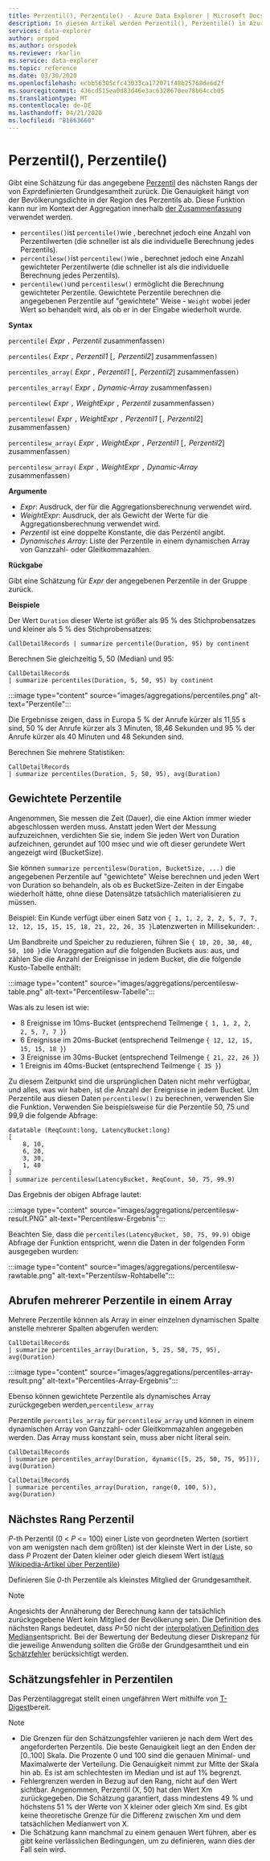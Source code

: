 ```yaml
---
title: Perzentil(), Perzentile() - Azure Data Explorer | Microsoft Docs
description: In diesem Artikel werden Perzentil(), Perzentile() in Azure Data Explorer beschrieben.
services: data-explorer
author: orspod
ms.author: orspodek
ms.reviewer: rkarlin
ms.service: data-explorer
ms.topic: reference
ms.date: 03/30/2020
ms.openlocfilehash: ecbb56305cfc43033ca172071f48b25768de6d2f
ms.sourcegitcommit: 436cd515ea0d83d46e3ac6328670ee78b64ccb05
ms.translationtype: MT
ms.contentlocale: de-DE
ms.lasthandoff: 04/21/2020
ms.locfileid: "81663660"
---
```

# <a name="percentile-percentiles"></a>Perzentil(), Perzentile()

Gibt eine Schätzung für das angegebene [Perzentil](#nearest-rank-percentile) des nächsten Rangs der von *Expr*definierten Grundgesamtheit zurück. Die Genauigkeit hängt von der Bevölkerungsdichte in der Region des Perzentils ab. Diese Funktion kann nur im Kontext der Aggregation innerhalb [der Zusammenfassung](summarizeoperator.md) verwendet werden.

* `percentiles()`ist `percentile()`wie , berechnet jedoch eine Anzahl von Perzentilwerten (die schneller ist als die individuelle Berechnung jedes Perzentils).
* `percentilesw()`ist `percentilew()`wie , berechnet jedoch eine Anzahl gewichteter Perzentilwerte (die schneller ist als die individuelle Berechnung jedes Perzentils).
* `percentilew()`und `percentilesw()` ermöglicht die Berechnung gewichteter Perzentile. Gewichtete Perzentile berechnen die angegebenen Perzentile auf "gewichtete" Weise - `Weight` wobei jeder Wert so behandelt wird, als ob er in der Eingabe wiederholt wurde.

**Syntax**

`percentile(` *Expr* `,` *Perzentil* zusammenfassen`)`

`percentiles(` *Expr* `,` *Perzentil1* [`,` *Perzentil2*] zusammenfassen`)`

`percentiles_array(` *Expr* `,` *Perzentil1* [`,` *Perzentil2*] zusammenfassen`)`

`percentiles_array(` *Expr* `,` *Dynamic-Array* zusammenfassen`)`

`percentilew(` *Expr* `,` *WeightExpr* `,` *Perzentil* zusammenfassen`)`

`percentilesw(` *Expr* `,` *WeightExpr* `,` *Perzentil1* [`,` *Perzentil2*] zusammenfassen`)`

`percentilesw_array(` *Expr* `,` *WeightExpr* `,` *Perzentil1* [`,` *Perzentil2*] zusammenfassen`)`

`percentilesw_array(` *Expr* `,` *WeightExpr* `,` *Dynamic-Array* zusammenfassen`)`

**Argumente**

* *Expr*: Ausdruck, der für die Aggregationsberechnung verwendet wird.
* *WeightExpr*: Ausdruck, der als Gewicht der Werte für die Aggregationsberechnung verwendet wird.
* *Perzentil* ist eine doppelte Konstante, die das Perzentil angibt.
* *Dynamisches Array*: Liste der Perzentile in einem dynamischen Array von Ganzzahl- oder Gleitkommazahlen.

**Rückgabe**

Gibt eine Schätzung für *Expr* der angegebenen Perzentile in der Gruppe zurück. 

**Beispiele**

Der Wert `Duration` dieser Werte ist größer als 95 % des Stichprobensatzes und kleiner als 5 % des Stichprobensatzes:

```kusto
CallDetailRecords | summarize percentile(Duration, 95) by continent
```

Berechnen Sie gleichzeitig 5, 50 (Median) und 95:

```kusto
CallDetailRecords 
| summarize percentiles(Duration, 5, 50, 95) by continent
```

:::image type="content" source="images/aggregations/percentiles.png" alt-text="Perzentile":::

Die Ergebnisse zeigen, dass in Europa 5 % der Anrufe kürzer als 11,55 s sind, 50 % der Anrufe kürzer als 3 Minuten, 18,46 Sekunden und 95 % der Anrufe kürzer als 40 Minuten und 48 Sekunden sind.

Berechnen Sie mehrere Statistiken:

```kusto
CallDetailRecords 
| summarize percentiles(Duration, 5, 50, 95), avg(Duration)
```

## <a name="weighted-percentiles"></a>Gewichtete Perzentile

Angenommen, Sie messen die Zeit (Dauer), die eine Aktion immer wieder abgeschlossen werden muss. Anstatt jeden Wert der Messung aufzuzeichnen, verdichten Sie sie, indem Sie jeden Wert von Duration aufzeichnen, gerundet auf 100 msec und wie oft dieser gerundete Wert angezeigt wird (BucketSize).

Sie können `summarize percentilesw(Duration, BucketSize, ...)` die angegebenen Perzentile auf "gewichtete" Weise berechnen und jeden Wert von Duration so behandeln, als ob es BucketSize-Zeiten in der Eingabe wiederholt hätte, ohne diese Datensätze tatsächlich materialisieren zu müssen.

Beispiel: Ein Kunde verfügt über einen Satz von `{ 1, 1, 2, 2, 2, 5, 7, 7, 12, 12, 15, 15, 15, 18, 21, 22, 26, 35 }`Latenzwerten in Millisekunden: .

Um Bandbreite und Speicher zu reduzieren, führen Sie `{ 10, 20, 30, 40, 50, 100 }`die Voraggregation auf die folgenden Buckets aus: aus, und zählen Sie die Anzahl der Ereignisse in jedem Bucket, die die folgende Kusto-Tabelle enthält:

:::image type="content" source="images/aggregations/percentilesw-table.png" alt-text="Percentilesw-Tabelle":::

Was als zu lesen ist wie:
 * 8 Ereignisse im 10ms-Bucket (entsprechend Teilmenge `{ 1, 1, 2, 2, 2, 5, 7, 7 }`)
 * 6 Ereignisse im 20ms-Bucket (entsprechend Teilmenge `{ 12, 12, 15, 15, 15, 18 }`)
 * 3 Ereignisse im 30ms-Bucket (entsprechend Teilmenge `{ 21, 22, 26 }`)
 * 1 Ereignis im 40ms-Bucket (entsprechend Teilmenge `{ 35 }`)

Zu diesem Zeitpunkt sind die ursprünglichen Daten nicht mehr verfügbar, und alles, was wir haben, ist die Anzahl der Ereignisse in jedem Bucket. Um Perzentile aus diesen Daten `percentilesw()` zu berechnen, verwenden Sie die Funktion. Verwenden Sie beispielsweise für die Perzentile 50, 75 und 99,9 die folgende Abfrage: 

```kusto
datatable (ReqCount:long, LatencyBucket:long) 
[ 
    8, 10, 
    6, 20, 
    3, 30, 
    1, 40 
]
| summarize percentilesw(LatencyBucket, ReqCount, 50, 75, 99.9) 
```

Das Ergebnis der obigen Abfrage lautet:

:::image type="content" source="images/aggregations/percentilesw-result.PNG" alt-text="Percentilesw-Ergebnis":::

Beachten Sie, dass die `percentiles(LatencyBucket, 50, 75, 99.9)` obige Abfrage der Funktion entspricht, wenn die Daten in der folgenden Form ausgegeben wurden:

:::image type="content" source="images/aggregations/percentilesw-rawtable.png" alt-text="Perzentilsw-Rohtabelle":::

## <a name="getting-multiple-percentiles-in-an-array"></a>Abrufen mehrerer Perzentile in einem Array

Mehrere Perzentile können als Array in einer einzelnen dynamischen Spalte anstelle mehrerer Spalten abgerufen werden: 

```kusto
CallDetailRecords 
| summarize percentiles_array(Duration, 5, 25, 50, 75, 95), avg(Duration)
```

:::image type="content" source="images/aggregations/percentiles-array-result.png" alt-text="Percentiles-Array-Ergebnis":::

Ebenso können gewichtete Perzentile als dynamisches Array zurückgegeben werden,`percentilesw_array`

Perzentile `percentiles_array` für `percentilesw_array` und können in einem dynamischen Array von Ganzzahl- oder Gleitkommazahlen angegeben werden. Das Array muss konstant sein, muss aber nicht literal sein.

```kusto
CallDetailRecords 
| summarize percentiles_array(Duration, dynamic([5, 25, 50, 75, 95])), avg(Duration)
```

```kusto
CallDetailRecords 
| summarize percentiles_array(Duration, range(0, 100, 5)), avg(Duration)
```

## <a name="nearest-rank-percentile"></a>Nächstes Rang Perzentil
*P*-th Perzentil (0 < *P* <= 100) einer Liste von geordneten Werten (sortiert von am wenigsten nach dem größten) ist der kleinste Wert in der Liste, so dass *P* Prozent der Daten kleiner oder gleich diesem Wert ist[(aus Wikipedia-Artikel über Perzentile](https://en.wikipedia.org/wiki/Percentile#The_Nearest_Rank_method))

Definieren Sie *0*-th Perzentile als kleinstes Mitglied der Grundgesamtheit.

>[!NOTE]
> Angesichts der Annäherung der Berechnung kann der tatsächlich zurückgegebene Wert kein Mitglied der Bevölkerung sein.
> Die Definition des nächsten Rangs bedeutet, dass *P*=50 nicht der [interpolativen Definition des Medians](https://en.wikipedia.org/wiki/Median)entspricht. Bei der Bewertung der Bedeutung dieser Diskrepanz für die jeweilige Anwendung sollten die Größe der Grundgesamtheit und ein [Schätzfehler](#estimation-error-in-percentiles) berücksichtigt werden.

## <a name="estimation-error-in-percentiles"></a>Schätzungsfehler in Perzentilen

Das Perzentilaggregat stellt einen ungefähren Wert mithilfe von [T-Digest](https://github.com/tdunning/t-digest/blob/master/docs/t-digest-paper/histo.pdf)bereit. 

>[!NOTE]
> * Die Grenzen für den Schätzungsfehler variieren je nach dem Wert des angeforderten Perzentils. Die beste Genauigkeit liegt an den Enden der [0..100] Skala. Die Prozente 0 und 100 sind die genauen Minimal- und Maximalwerte der Verteilung. Die Genauigkeit nimmt zur Mitte der Skala hin ab. Es ist am schlechtesten im Median und ist auf 1% begrenzt. 
> * Fehlergrenzen werden in Bezug auf den Rang, nicht auf den Wert sichtbar. Angenommen, Perzentil (X, 50) hat den Wert Xm zurückgegeben. Die Schätzung garantiert, dass mindestens 49 % und höchstens 51 % der Werte von X kleiner oder gleich Xm sind. Es gibt keine theoretische Grenze für die Differenz zwischen Xm und dem tatsächlichen Medianwert von X.
> * Die Schätzung kann manchmal zu einem genauen Wert führen, aber es gibt keine verlässlichen Bedingungen, um zu definieren, wann dies der Fall sein wird.
